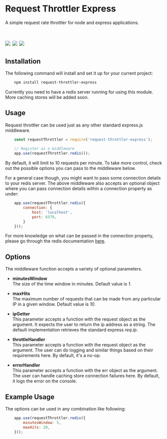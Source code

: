 # Request Throttler Express
A simple request rate throttler for node and express applications.
<h1>
<img src="https://api.travis-ci.org/asif-ir/request-throttler-express.svg?branch=master"/>
<img src="https://img.shields.io/npm/v/request-throttler-express.svg?style=flat-square"/>
<img src="https://img.shields.io/david/asif-ir/request-throttler-express.svg?style=flat-square"/>
</h1>

## Installation
The following command will install and set it up for your current project:

``` bash
    npm install request-throttler-express
```

Currently you need to have a redis server running for using this module. More caching stores will be added soon.

## Usage
Request throttler can be used just as any other standard express.js middleware.

``` javascript
    const requestThrottler = require('request-throttler-express');
    
    // Register as a middleware
    app.use(requestThrottler.redis());
```

By default, it will limit to 10 requests per minute. To take more control, check out the possible options you can pass
to the middleware below.

For a general case though, you might want to pass some connection details to your redis server. The above middleware
also accepts an optional object where you can pass connection details within a connection property as under:
  
``` javascript
    app.use(requestThrottler.redis({
        connection: {
            host: 'localhost',
            port: 6379,
        }
    }));
```
For more knowledge on what can be passed in the connection property, please go through the redis 
documentation [here](https://www.npmjs.com/package/redis).

## Options
The middleware function accepts a variety of optional parameters.

-  **minutesWindow** \
    The size of the time window in minutes. Default value is _1_.
    
-  **maxHits** \
    The maximum number of requests that can be made from any particular IP in a given window. Default value is _10_.

-  **ipGetter** \
    This parameter accepts a function with the request object as the argument. It expects the user to return the ip 
    address as a string. The default implementation retrieves the standard express _req.ip_.
    
-  **throttleHandler** \
    This parameter accepts a function with the request object as the argument. The user can do logging and similar 
    things based on their requirements here. By default, it's a no-op.
        
-  **errorHandler** \
  This parameter accepts a function with the err object as the argument. The user can handle caching store connection
  failures here. By default, it logs the error on the console.
  
## Example Usage
The options can be used in any combination like following:

``` javascript
    app.use(requestThrottler.redis({
        minutesWindow: 5,
        maxHits: 20,
    }));
```


